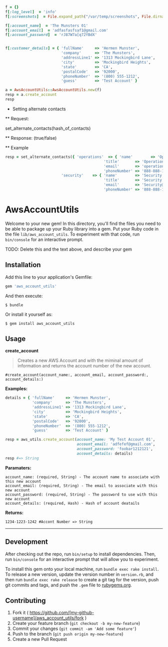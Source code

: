
```ruby
f = {}
f[:log_level]  = 'info'
f[:screenshots]  = File.expand_path("/var/temp/screenshots", File.dirname(__FILE__))

f[:account_name]  = 'The Munsters 01'
f[:account_email]  = 'adfasfasfsaf1@gmail.com'
f[:account_password]  = 'rJ87W7a[q72YBdX'


f[:customer_details] = { 'fullName'     => 'Hermen Munster',
                         'company'      => 'The Munsters',
                         'addressLine1' => '1313 Mockingbird Lane',
                         'city'         => 'Mockingbird Heights',
                         'state'        => 'CA',
                         'postalCode'   => '92000',
                         'phoneNumber'  => '(800) 555-1212',
                         'guess'        => 'Test Account' }

a = AwsAccountUtils::AwsAccountUtils.new(f)
resp = a.create_account
resp
```


 * Setting alternate contacts
 
 ** Request:
 
 set_alternate_contacts(hash_of_contacts)
 
 ** Response: (true/false)
 
 ** Example
 
 ```ruby
 resp = set_alternate_contacts({ 'operations'  => { 'name'        => 'Operations Name',
                                             'title'       => 'Operations Title',
                                             'email'       => 'operations@test.com',
                                             'phoneNumber' => '888-888-1212'},
                          'security'    => { 'name'        => 'Security Name',
                                             'title'       => 'Security Title',
                                             'email'       => 'Security@test.com',
                                             'phoneNumber' => '888-888-1212'}})

```



# AwsAccountUtils

Welcome to your new gem! In this directory, you'll find the files you need to be able to package up your Ruby library into a gem. Put your Ruby code in the file `lib/aws_account_utils`. To experiment with that code, run `bin/console` for an interactive prompt.

TODO: Delete this and the text above, and describe your gem

## Installation

Add this line to your application's Gemfile:

```ruby
gem 'aws_account_utils'
```

And then execute:

    $ bundle

Or install it yourself as:

    $ gem install aws_account_utils

## Usage

**create_account**

> Creates a new AWS Account and with the miminal amount of information and 
> returns the account number of the new account.


`#create_account(account_name:, account_email, account_password:, account_details:)`

**Examples:**
```Ruby
details = { 'fullName'     => 'Hermen Munster',
            'company'      => 'The Munsters',
            'addressLine1' => '1313 Mockingbird Lane',
            'city'         => 'Mockingbird Heights',
            'state'        => 'CA',
            'postalCode'   => '92000',
            'phoneNumber'  => '(800) 555-1212',
            'guess'        => 'Test Account' }

resp = aws_utils.create_account(account_name: 'My Test Account 01',
                                account_email: 'adfefef@gmail.com',
                                account_password: 'foobar1212121',
                                account_details: details)
resp #=> String
```

**Paramaters:**
```
account_name: (required, String) - The account name to associate with this new account
account_email: (required, String) - The email to associate with this new account
account_password: (required, String) - The password to use with this new account
account_details: (required, Hash) - Hash of account deatails
```

**Returns:**

`1234-1223-1242 #Accont Number => String`

---
## Development

After checking out the repo, run `bin/setup` to install dependencies. Then, run `bin/console` for an interactive prompt that will allow you to experiment.

To install this gem onto your local machine, run `bundle exec rake install`. To release a new version, update the version number in `version.rb`, and then run `bundle exec rake release` to create a git tag for the version, push git commits and tags, and push the `.gem` file to [rubygems.org](https://rubygems.org).

## Contributing

1. Fork it ( https://github.com/[my-github-username]/aws_account_utils/fork )
2. Create your feature branch (`git checkout -b my-new-feature`)
3. Commit your changes (`git commit -am 'Add some feature'`)
4. Push to the branch (`git push origin my-new-feature`)
5. Create a new Pull Request
